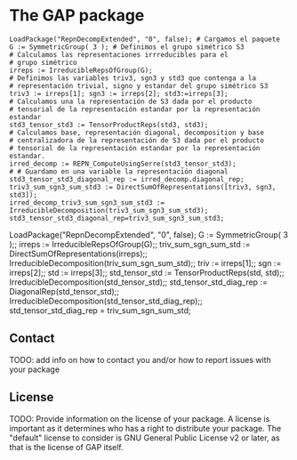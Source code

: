 # The GAP package 

```
LoadPackage("RepnDecompExtended", "0", false); # Cargamos el paquete
G := SymmetricGroup( 3 ); # Definimos el grupo simétrico S3
# Calculamos las representaciones irrreducibles para el
# grupo simétrico
irreps := IrreducibleRepsOfGroup(G);
# Definimos las variables triv3, sgn3 y std3 que contenga a la 
# representación trivial, signo y estandar del grupo simétrico S3
triv3 := irreps[1]; sgn3 := irreps[2]; std3:=irreps[3];
# Calculamos una la representación de S3 dada por el producto
# tensorial de la representación estandar por la representación estandar
std3_tensor_std3 := TensorProductReps(std3, std3);
# Calculamos base, representación diagonal, decomposition y base
# centralizadora de la representación de S3 dada por el producto
# tensorial de la representación estandar por la representación estandar.
irred_decomp := REPN_ComputeUsingSerre(std3_tensor_std3);
# # Guardamo en una variable la representación diagonal
std3_tensor_std3_diagonal_rep := irred_decomp.diagonal_rep;
triv3_sum_sgn3_sum_std3 := DirectSumOfRepresentations([triv3, sgn3, std3]);
irred_decomp_triv3_sum_sgn3_sum_std3 := IrreducibleDecomposition(triv3_sum_sgn3_sum_std3);
std3_tensor_std3_diagonal_rep=triv3_sum_sgn3_sum_std3;
```





LoadPackage("RepnDecompExtended", "0", false);
G := SymmetricGroup( 3 );;
irreps := IrreducibleRepsOfGroup(G);;
triv_sum_sgn_sum_std := DirectSumOfRepresentations(irreps);;
IrreducibleDecomposition(triv_sum_sgn_sum_std);;
triv := irreps[1];;
sgn := irreps[2];;
std := irreps[3];;
std_tensor_std := TensorProductReps(std, std);;
IrreducibleDecomposition(std_tensor_std);;
std_tensor_std_diag_rep := DiagonalRep(std_tensor_std);;
IrreducibleDecomposition(std_tensor_std_diag_rep);;
std_tensor_std_diag_rep = triv_sum_sgn_sum_std;


## Contact

TODO: add info on how to contact you and/or how to report issues with your
package

## License

TODO: Provide information on the license of your package. A license is
important as it determines who has a right to distribute your package. The
"default" license to consider is GNU General Public License v2 or later, as
that is the license of GAP itself.
